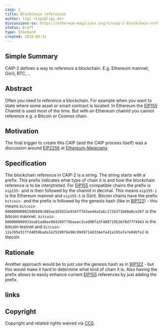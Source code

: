 ```yaml
---
caip: 2
title: Blockchain references
author: ligi <ligi@ligi.de>
discussions-to: https://ethereum-magicians.org/t/caip-2-blockchain-references/3612
status: Draft
type: Standard
created: 2019-08-31
---
```


## Simple Summary

CAIP-2 defines a way to reference a blockchain. E.g. Ethereum mainnet, Görli, BTC, ..

## Abstract

Often you need to reference a blockchain. For example when you want to state where some asset or smart contract is located. In Ethereum the [EIP155] ChainId is used most of the time. But with an Ethereum chainId you cannot reference e.g. a Bitcoin or Cosmos chain.

## Motivation

The final trigger to create this CAIP (and the CAIP process itself) was a discussion around [EIP2256] at [Ethereum-Magicians](https://ethereum-magicians.org/t/eip-2256-add-wallet-getownedtokens-json-rpc-method/3600/14)

## Specification

The blockchain reference in CAIP-2 is a string. The string starts with a prefix. This prefix indicates what type of chain it is and how the blockchain reference is to be interptreted. For [EIP155] compatible chains the prefix is `eip155-` and is then followed by the chainId in decimal. This means `eip155-1` is the Ethereum mainnet and `eip155-5` is Görli. Bitcoin chains have the prefix `bitcoin-` and the prefix is followed by the genesis hash (like in [BIP122]) - this means `bitcoin-000000000019d6689c085ae165831e934ff763ae46a2a6c172b3f1b60a8ce26f` is the bitcoin mainnet. `bitcoin-000000000933ea01ad0ee984209779baaec3ced90fa3f408719526f8d77f4943` is the bitcoin testnet and `bitcoin-12a765e31ffd4059bada1e25190f6e98c99d9714d334efa41a195a7e7e04bfe2` is litecoin

## Rationale

Another approach would be to just use the genesis hash as in [BIP122] - but this would make it hard to determine what kind of chain it is. Also having the prefix allows to easily enhance current [EIP155] references by just adding the prefix.

## links

[EIP155]: https://eips.ethereum.org/EIPS/eip-155
[EIP2256]: https://github.com/ethereum/EIPs/pull/2256
[BIP122]: https://github.com/bitcoin/bips/blob/master/bip-0122.mediawiki

## Copyright
Copyright and related rights waived via [CC0](https://creativecommons.org/publicdomain/zero/1.0/).
